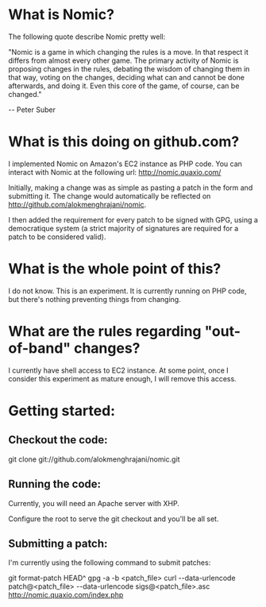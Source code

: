What is Nomic?
==============

The following quote describe Nomic pretty well:

"Nomic is a game in which changing the rules is a move. In that respect it differs from almost every other game. The
primary activity of Nomic is proposing changes in the rules, debating the wisdom of changing them in that way, voting
on the changes, deciding what can and cannot be done afterwards, and doing it. Even this core of the game, of course,
can be changed."

-- Peter Suber


What is this doing on github.com?
=================================

I implemented Nomic on Amazon's EC2 instance as PHP code. You can interact with Nomic at the following url:
http://nomic.quaxio.com/

Initially, making a change was as simple as pasting a patch in the form and submitting it. The change
would automatically be reflected on http://github.com/alokmenghrajani/nomic.

I then added the requirement for every patch to be signed with GPG, using a democratique system
(a strict majority of signatures are required for a patch to be considered valid).

What is the whole point of this?
================================

I do not know. This is an experiment. It is currently running on PHP code, but there's nothing preventing
things from changing.

What are the rules regarding "out-of-band" changes?
===================================================

I currently have shell access to EC2 instance. At some point, once I consider this experiment as mature enough,
I will remove this access.

Getting started:
================

Checkout the code:
------------------
git clone git://github.com/alokmenghrajani/nomic.git

Running the code:
-----------------
Currently, you will need an Apache server with XHP.

Configure the root to serve the git checkout and you'll be all set.

Submitting a patch:
-------------------

I'm currently using the following command to submit patches:

git format-patch HEAD^
gpg -a -b <patch_file>
curl --data-urlencode patch@<patch_file> --data-urlencode sigs@<patch_file>.asc http://nomic.quaxio.com/index.php

